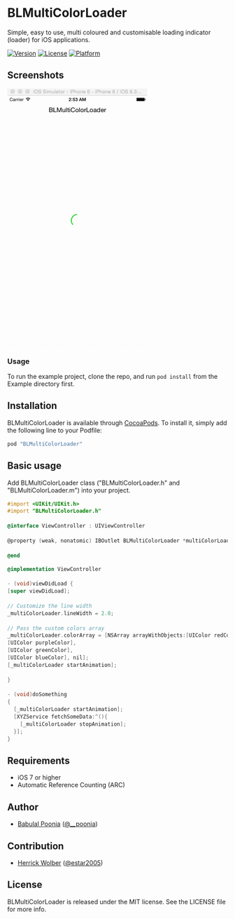 # BLMultiColorLoader

Simple, easy to use, multi coloured and customisable loading indicator (loader) for iOS applications.

[![Version](https://img.shields.io/cocoapods/v/BLMultiColorLoader.svg?style=flat)](http://cocoapods.org/pods/BLMultiColorLoader)
[![License](https://img.shields.io/cocoapods/l/BLMultiColorLoader.svg?style=flat)](http://cocoapods.org/pods/BLMultiColorLoader)
[![Platform](https://img.shields.io/cocoapods/p/BLMultiColorLoader.svg?style=flat)](http://cocoapods.org/pods/BLMultiColorLoader)

## Screenshots

![Demo](./Screens/loader_screenshot.gif "Demo View")

### Usage

To run the example project, clone the repo, and run `pod install` from the Example directory first.

## Installation

BLMultiColorLoader is available through [CocoaPods](http://cocoapods.org). To install
it, simply add the following line to your Podfile:

```ruby
pod "BLMultiColorLoader"
```

## Basic usage

Add BLMultiColorLoader class ("BLMultiColorLoader.h" and "BLMultiColorLoader.m") into your project.

```objective-c
#import <UIKit/UIKit.h>
#import "BLMultiColorLoader.h"

@interface ViewController : UIViewController

@property (weak, nonatomic) IBOutlet BLMultiColorLoader *multiColorLoader;

@end
```

```objective-c
@implementation ViewController

- (void)viewDidLoad {
[super viewDidLoad];

// Customize the line width
_multiColorLoader.lineWidth = 2.0;

// Pass the custom colors array
_multiColorLoader.colorArray = [NSArray arrayWithObjects:[UIColor redColor],
[UIColor purpleColor],
[UIColor greenColor],
[UIColor blueColor], nil];
[_multiColorLoader startAnimation];

}

- (void)doSomething
{    
  [_multiColorLoader startAnimation];
  [XYZService fetchSomeData:^(){
    [_multiColorLoader stopAnimation];
  }];
}
```

## Requirements

- iOS 7 or higher
- Automatic Reference Counting (ARC)

## Author

- [Babulal Poonia](https://github.com/BLPoonia) ([@__poonia](https://twitter.com/__poonia))

## Contribution

- [Herrick Wolber](https://github.com/rico237) ([@estar2005](https://twitter.com/estar2005))

## License

BLMultiColorLoader is released under the MIT license. See the LICENSE file for more info.

